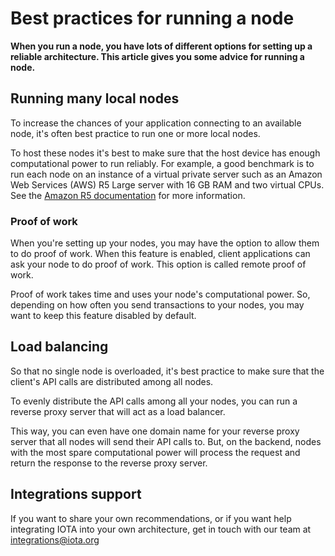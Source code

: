 # Best practices for running a node

**When you run a node, you have lots of different options for setting up a reliable architecture. This article gives you some advice for running a node.**

## Running many local nodes

To increase the chances of your application connecting to an available node, it's often best practice to run one or more local nodes.

To host these nodes it's best to make sure that the host device has enough computational power to run reliably. For example, a good benchmark is to run each node on an instance of a virtual private server such as an Amazon Web Services (AWS) R5 Large server with 16 GB RAM and two virtual CPUs. See the [Amazon R5 documentation](https://aws.amazon.com/ec2/instance-types/r5/) for more information.

### Proof of work

When you're setting up your nodes, you may have the option to allow them to do proof of work. When this feature is enabled, client applications can ask your node to do proof of work. This option is called remote proof of work.

Proof of work takes time and uses your node's computational power. So, depending on how often you send transactions to your nodes, you may want to keep this feature disabled by default.

## Load balancing

So that no single node is overloaded, it's best practice to make sure that the client's API calls are distributed among all nodes.

To evenly distribute the API calls among all your nodes, you can run a reverse proxy server that will act as a load balancer.

This way, you can even have one domain name for your reverse proxy server that all nodes will send their API calls to. But, on the backend, nodes with the most spare computational power will process the request and return the response to the reverse proxy server.

## Integrations support

If you want to share your own recommendations, or if you want help integrating IOTA into your own architecture, get in touch with our team at integrations@iota.org